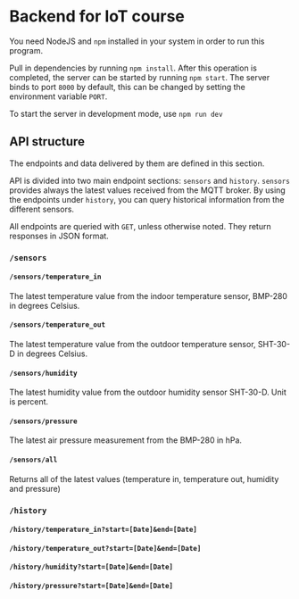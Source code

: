 # Backend for IoT course

You need NodeJS and `npm` installed in your system in order to run this program.

Pull in dependencies by running `npm install`. After this operation is completed, the server can be started by running `npm start`. The server binds to port `8000` by default, this can be changed by setting the environment variable `PORT`.

To start the server in development mode, use `npm run dev`

## API structure

The endpoints and data delivered by them are defined in this section.

API is divided into two main endpoint sections: `sensors` and `history`. `sensors` provides always the latest values received from the MQTT broker. By using the endpoints under `history`, you can query historical information from the different sensors.

All endpoints are queried with `GET`, unless otherwise noted. They return responses in JSON format.

### `/sensors`

#### `/sensors/temperature_in`

The latest temperature value from the indoor temperature sensor, BMP-280 in degrees Celsius.

#### `/sensors/temperature_out`

The latest temperature value from the outdoor temperature sensor, SHT-30-D in degrees Celsius.

#### `/sensors/humidity`

The latest humidity value from the outdoor humidity sensor SHT-30-D. Unit is percent.

#### `/sensors/pressure`

The latest air pressure measurement from the BMP-280 in hPa.

#### `/sensors/all`

Returns all of the latest values (temperature in, temperature out, humidity and pressure)


### `/history`

#### `/history/temperature_in?start=[Date]&end=[Date]`

#### `/history/temperature_out?start=[Date]&end=[Date]`

#### `/history/humidity?start=[Date]&end=[Date]`

#### `/history/pressure?start=[Date]&end=[Date]`
